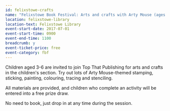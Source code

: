 ```yaml
---
id: felixstowe-crafts
name: "Felixstowe Book Festival: Arts and crafts with Arty Mouse (ages 3-6)"
location: felixstowe-library
location-text: Felixstowe Library
event-start-date: 2017-07-01
event-start-time: 0900
event-end-time: 1100
breadcrumb: y
event-ticket-price: free
event-category: fbf
---
```


Children aged 3-6 are invited to join Top That Publishing for arts and crafts in the children's section. Try out lots of Arty Mouse-themed stamping, sticking, painting, colouring, tracing and stenciling.

All materials are provided, and children who complete an activity will be entered into a free prize draw.

No need to book, just drop in at any time during the session.
